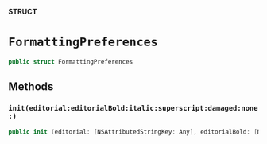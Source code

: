 **STRUCT**

# `FormattingPreferences`

```swift
public struct FormattingPreferences
```

## Methods
### `init(editorial:editorialBold:italic:superscript:damaged:none:)`

```swift
public init (editorial: [NSAttributedStringKey: Any], editorialBold: [NSAttributedStringKey: Any], italic: [NSAttributedStringKey: Any], superscript: [NSAttributedStringKey: Any], damaged: [NSAttributedStringKey: Any], none: [NSAttributedStringKey: Any])
```
